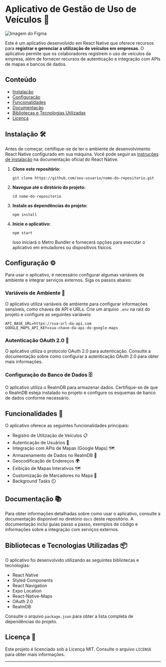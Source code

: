 # Aplicativo de Gestão de Uso de Veículos 🚗

![Imagem do Figma](url-da-sua-imagem-ou-logo.jpg)

Este é um aplicativo desenvolvido em React Native que oferece recursos para **registrar e gerenciar a utilização de veículos em empresas**. O aplicativo permite que os colaboradores registrem o uso de veículos da empresa, além de fornecer recursos de autenticação e integração com APIs de mapas e bancos de dados.

## Conteúdo

- [Instalação](#instalação)
- [Configuração](#configuração)
- [Funcionalidades](#funcionalidades)
- [Documentação](#documentação)
- [Bibliotecas e Tecnologias Utilizadas](#bibliotecas-e-tecnologias-utilizadas)
- [Licença](#licença)

## Instalação 🛠️

Antes de começar, certifique-se de ter o ambiente de desenvolvimento React Native configurado em sua máquina. Você pode seguir as [instruções de instalação](https://reactnative.dev/docs/environment-setup) na documentação oficial do React Native.

1. **Clone este repositório:**

   ```
   git clone https://github.com/seu-usuario/nome-do-repositorio.git
   ```

2. **Navegue até o diretório do projeto:**

   ```
   cd nome-do-repositorio
   ```

3. **Instale as dependências do projeto:**

   ```
   npm install
   ```

4. **Inicie o aplicativo:**

   ```
   npm start
   ```

   Isso iniciará o Metro Bundler e fornecerá opções para executar o aplicativo em emuladores ou dispositivos físicos.

## Configuração ⚙️

Para usar o aplicativo, é necessário configurar algumas variáveis de ambiente e integrar serviços externos. Siga os passos abaixo:

### Variáveis de Ambiente 🔑

O aplicativo utiliza variáveis de ambiente para configurar informações sensíveis, como chaves de API e URLs. Crie um arquivo `.env` na raiz do projeto e configure as seguintes variáveis:

```
API_BASE_URL=https://sua-url-da-api.com
GOOGLE_MAPS_API_KEY=sua-chave-da-api-do-google-maps
```

### Autenticação OAuth 2.0 📝

O aplicativo utiliza o protocolo OAuth 2.0 para autenticação. Consulte a documentação sobre como configurar a autenticação OAuth 2.0 para obter mais informações.

### Configuração do Banco de Dados 🗄️

O aplicativo utiliza o RealmDB para armazenar dados. Certifique-se de que o RealmDB esteja instalado no projeto e configure os esquemas de banco de dados conforme necessário.

## Funcionalidades 🚀

O aplicativo oferece as seguintes funcionalidades principais:

- Registro de Utilização de Veículos 📋
- Autenticação de Usuários 🔐
- Integração com APIs de Mapas (Google Maps) 🗺️
- Armazenamento de Dados no RealmDB 🏦
- Geocodificação de Endereços 🌍
- Exibição de Mapas Interativos 🗺️
- Customização de Marcadores no Mapa 📍
- Background Tasks ⏲️

## Documentação 📚

Para obter informações detalhadas sobre como usar o aplicativo, consulte a documentação disponível no diretório `docs` deste repositório. A documentação inclui guias passo a passo, exemplos de código e informações sobre a integração com serviços externos.

## Bibliotecas e Tecnologias Utilizadas 📦

O aplicativo foi desenvolvido utilizando as seguintes bibliotecas e tecnologias:

- React Native
- Styled Components
- React Navigation
- Expo Location
- React-Native-Maps
- OAuth 2.0
- RealmDB

Consulte o arquivo `package.json` para obter a lista completa de dependências do projeto.

## Licença 📜

Este projeto é licenciado sob a Licença MIT. Consulte o arquivo `LICENSE` para obter mais informações.

---
